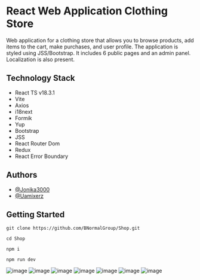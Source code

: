# React Web Application Clothing Store

Web application for a clothing store that allows you to browse products, add items to the cart, make purchases, and user profile. The application is styled using JSS/Bootstrap. It includes 6 public pages and an admin panel. Localization is also present.

## Technology Stack

* React TS v18.3.1
* Vite
* Axios
* i18next
* Formik
* Yup
* Bootstrap
* JSS
* React Router Dom
* Redux
* React Error Boundary

## Authors

* [@Jonika3000](https://github.com/Jonika3000)
* [@Uamixerz](https://github.com/Uamixerz)

## Getting Started

```
git clone https://github.com/BNormalGroup/Shop.git
```
```
cd Shop
```
```
npm i
```
```
npm run dev
```

![image](https://github.com/BNormalGroup/Shop/assets/66825034/eb91f112-f682-4c60-8a14-4e55a1905d17)
![image](https://github.com/BNormalGroup/Shop/assets/66825034/5f577290-e25a-4284-9b64-24402bc79d81)
![image](https://github.com/BNormalGroup/Shop/assets/66825034/37b6f869-81d0-427f-afcd-c688f2dfdd7d)
![image](https://github.com/BNormalGroup/Shop/assets/66825034/8050bb85-8094-48cf-95fe-89cf1c2fd540)
![image](https://github.com/BNormalGroup/Shop/assets/66825034/7ed9a091-e807-4215-bc52-ccf09afa39ae)
![image](https://github.com/BNormalGroup/Shop/assets/66825034/9d1af322-01c0-4242-ba5a-a46fd487246a)
![image](https://github.com/BNormalGroup/Shop/assets/66825034/562d3b04-c2e6-4969-9540-aca5605a9ff8)


